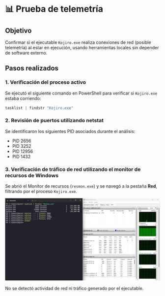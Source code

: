 # 📊 Prueba de telemetría

## Objetivo

Confirmar si el ejecutable `Kojiro.exe` realiza conexiones de red (posible telemetría) al estar en ejecución, usando herramientas locales sin depender de software externo.

## Pasos realizados

### 1. Verificación del proceso activo

Se ejecutó el siguiente comando en PowerShell para verificar si `Kojiro.exe` estaba corriendo:

```powershell
tasklist | findstr "Kojiro.exe"
```

### 2. Revisión de puertos utilizando netstat

Se identificaron los siguientes PID asociados durante el análisis:

- PID 2656
- PID 3252
- PID 12956
- PID 1432

### 3. Verificación de tráfico de red utilizando el monitor de recursos de Windows

Se abrió el Monitor de recursos (`resmon.exe`) y se navegó a la pestaña **Red**, filtrando por el proceso `Kojiro.exe`.

![Preview](/resources/TELEMETRY.es.png)

No se detectó actividad de red ni tráfico generado por el ejecutable.
